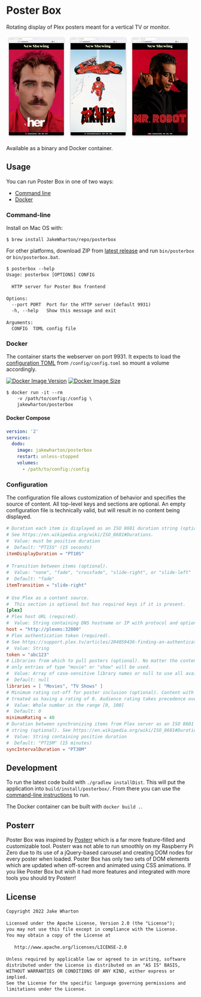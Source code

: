 # Poster Box

Rotating display of Plex posters meant for a vertical TV or monitor.

<a href="sample1.png"><img src="sample1.png" width="32%"/></a>
<a href="sample2.png"><img src="sample2.png" width="32%"/></a>
<a href="sample3.png"><img src="sample3.png" width="32%"/></a>

Available as a binary and Docker container.

## Usage

You can run Poster Box in one of two ways:

* [Command line](#command-line)
* [Docker](#docker)

### Command-line

Install on Mac OS with:
```
$ brew install JakeWharton/repo/posterbox
```

For other platforms, download ZIP from
[latest release](https://github.com/JakeWharton/posterbox/releases/latest)
and run `bin/posterbox` or `bin/posterbox.bat`.

```
$ posterbox --help
Usage: posterbox [OPTIONS] CONFIG

  HTTP server for Poster Box frontend

Options:
  --port PORT  Port for the HTTP server (default 9931)
  -h, --help   Show this message and exit

Arguments:
  CONFIG  TOML config file
```


### Docker

The container starts the webserver on port 9931.
It expects to load the [configuration TOML](#configuration) from `/config/config.toml` so mount a volume accordingly.

[![Docker Image Version](https://img.shields.io/docker/v/jakewharton/posterbox?sort=semver)][hub]
[![Docker Image Size](https://img.shields.io/docker/image-size/jakewharton/posterbox)][hub]

[hub]: https://hub.docker.com/r/jakewharton/posterbox/

```
$ docker run -it --rm
    -v /path/to/config:/config \
    jakewharton/posterbox
```

#### Docker Compose

```yaml
version: '2'
services:
  dodo:
    image: jakewharton/posterbox
    restart: unless-stopped
    volumes:
      - /path/to/config:/config
```


### Configuration

The configuration file allows customization of behavior and specifies the source of content.
All top-level keys and sections are optional.
An empty configuration file is technically valid, but will result in no content being displayed.

```toml
# Duration each item is displayed as an ISO 8601 duration string (optional).
# See https://en.wikipedia.org/wiki/ISO_8601#Durations.
#  Value: must be positive duration
#  Default: "PT15S" (15 seconds)
itemDisplayDuration = "PT10S"

# Transition between items (optional).
#  Value: "none", "fade", "crossfade", "slide-right", or "slide-left"
#  Default: "fade"
itemTransition = "slide-right"

# Use Plex as a content source.
#  This section is optional but has required keys if it is present.
[plex]
# Plex host URL (required).
#  Value: String containing DNS hostname or IP with protocol and optional port.
host = "http://plexms:32800"
# Plex authentication token (required).
# See https://support.plex.tv/articles/204059436-finding-an-authentication-token-x-plex-token/.
#  Value: String
token = "abc123"
# Libraries from which to pull posters (optional). No matter the contents of this array,
# only entries of type "movie" or "show" will be used.
#  Value: Array of case-sensitive library names or null to use all available libraries.
#  Default: null
libraries = [ "Movies", "TV Shows" ]
# Minimum rating cut-off for poster inclusion (optional). Content with no rating is
# treated as having a rating of 0. Audience rating takes precedence over critic rating.
#  Value: Whole number in the range [0, 100]
#  Default: 0
minimumRating = 40
# Duration between synchronizing items from Plex server as an ISO 8601 duration
# string (optional). See https://en.wikipedia.org/wiki/ISO_8601#Durations.
#  Value: String containing positive duration
#  Default: "PT15M" (15 minutes)
syncIntervalDuration = "PT30M"
```


## Development

To run the latest code build with `./gradlew installDist`.  This will put the application into
`build/install/posterbox/`. From there you can use the [command-line instructions](#command-line)
to run.

The Docker container can be built with `docker build .`.


## Posterr

Poster Box was inspired by [Posterr](https://github.com/petersem/posterr) which is a far more
feature-filled and customizable tool. Posterr was not able to run smoothly on my Raspberry Pi Zero
due to its use of a jQuery-based carousel and creating DOM nodes for every poster when loaded.
Poster Box has only two sets of DOM elements which are updated when off-screen and animated using
CSS animations. If you like Poster Box but wish it had more features and integrated with more
tools you should try Posterr!


## License

    Copyright 2022 Jake Wharton

    Licensed under the Apache License, Version 2.0 (the "License");
    you may not use this file except in compliance with the License.
    You may obtain a copy of the License at

       http://www.apache.org/licenses/LICENSE-2.0

    Unless required by applicable law or agreed to in writing, software
    distributed under the License is distributed on an "AS IS" BASIS,
    WITHOUT WARRANTIES OR CONDITIONS OF ANY KIND, either express or implied.
    See the License for the specific language governing permissions and
    limitations under the License.
